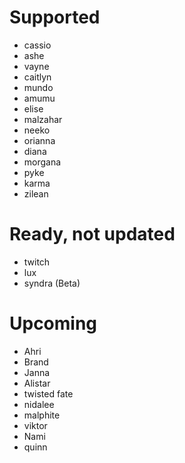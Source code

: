 # Supported
- cassio
- ashe
- vayne
- caitlyn
- mundo
- amumu
- elise
- malzahar
- neeko
- orianna
- diana
- morgana
- pyke
- karma
- zilean
# Ready, not updated
- twitch
- lux
- syndra (Beta)
# Upcoming
- Ahri
- Brand
- Janna
- Alistar 
- twisted fate
- nidalee
- malphite
- viktor
- Nami
- quinn
